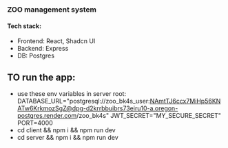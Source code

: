 ### ZOO management system

#### Tech stack:
- Frontend: React, Shadcn UI
- Backend: Express
- DB: Postgres


## TO run the app:
- use these env variables in server root:
DATABASE_URL="postgresql://zoo_bk4s_user:NAmtTJ6ccx7MiHp56KNATw6KrkmozSgZ@dpg-d2krrbbuibrs73eiru10-a.oregon-postgres.render.com/zoo_bk4s"
JWT_SECRET="MY_SECURE_SECRET"
PORT=4000
- cd client && npm i && npm run dev
- cd server && npm i && npm run dev
